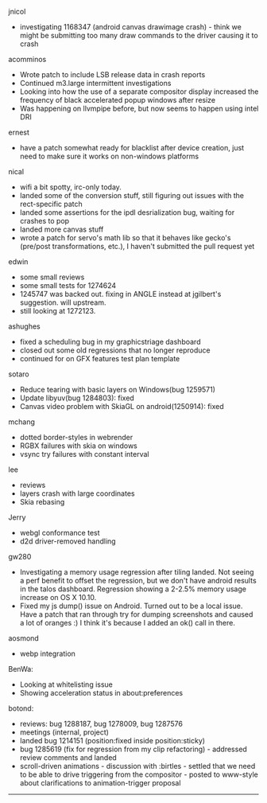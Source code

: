 jnicol
* investigating 1168347 (android canvas drawimage crash) - think we might be submitting too many draw commands to the driver causing it to crash



acomminos
* Wrote patch to include LSB release data in crash reports
* Continued m3.large intermittent investigations
* Looking into how the use of a separate compositor display increased the frequency of black accelerated popup windows after resize
* Was happening on llvmpipe before, but now seems to happen using intel DRI



ernest
* have a patch somewhat ready for blacklist after device creation, just need to make sure it works on non-windows platforms



nical
* wifi a bit spotty, irc-only today.
* landed some of the conversion stuff, still figuring out issues with the rect-specific patch
* landed some assertions for the ipdl desrialization bug, waiting for crashes to pop
* landed more canvas stuff
* wrote a patch for servo's math lib so that it behaves like gecko's (pre/post transformations, etc.), I haven't submitted the pull request yet



edwin
* some small reviews
* some small tests for 1274624
* 1245747 was backed out. fixing in ANGLE instead at jgilbert's suggestion. will upstream.
* still looking at 1272123.



ashughes
* fixed a scheduling bug in my graphicstriage dashboard
* closed out some old regressions that no longer reproduce
* continued for on GFX features test plan template



sotaro
* Reduce tearing with basic layers on Windows(bug 1259571)
* Update libyuv(bug 1284803): fixed
* Canvas video problem with SkiaGL on android(1250914): fixed



mchang
* dotted border-styles in webrender
* RGBX failures with skia on windows
* vsync try failures with constant interval



lee
* reviews
* layers crash with large coordinates
* Skia rebasing



Jerry
* webgl conformance test
* d2d driver-removed handling



gw280
* Investigating a memory usage regression after tiling landed. Not seeing a perf benefit to offset the regression, but we don't have android results in the talos dashboard. Regression showing a 2-2.5% memory usage increase on OS X 10.10.
* Fixed my js dump() issue on Android. Turned out to be a local issue. Have a patch that ran through try for dumping screenshots and caused a lot of oranges :) I think it's because I added an ok() call in there.



aosmond
* webp integration



BenWa:
* Looking at whitelisting issue
* Showing acceleration status in about:preferences



botond:
  - reviews: bug 1288187, bug 1278009, bug 1287576
  - meetings (internal, project)
  - landed bug 1214151 (position:fixed inside position:sticky)
  - bug 1285619 (fix for regression from my clip refactoring) - addressed review comments and landed
  - scroll-driven animations
          - discussion with :birtles - settled that we need to be able to drive triggering from the compositor
          - posted to www-style about clarifications to animation-trigger proposal



________________


